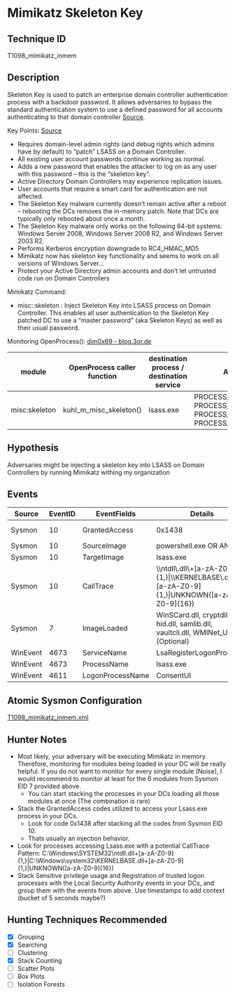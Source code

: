 # Mimikatz Skeleton Key
## Technique ID
T1098_mimikatz_inmem


## Description
Skeleton Key is used to patch an enterprise domain controller authentication process with a backdoor password. It allows adversaries to bypass the standard authentication system to use a defined password for all accounts authenticating to that domain controller [Source](http://www.secureworks.com/cyber-threat-intelligence/threats/skeleton-key-malware-analysis/).
 
Key Points: [Source](http://adsecurity.org/?p=1255)
* Requires domain-level admin rights (and debug rights which admins have by default) to “patch” LSASS on a Domain Controller.
* All existing user account passwords continue working as normal.
* Adds a new password that enables the attacker to log on as any user with this password – this is the “skeleton key”.
* Active Directory Domain Controllers may experience replication issues.
* User accounts that require a smart card for authentication are not affected.
* The Skeleton Key malware currently doesn’t remain active after a reboot – rebooting the DCs removes the in-memory patch. Note that DCs are typically only rebooted about once a month.
* The Skeleton Key malware only works on the following 64-bit systems: Windows Server 2008, Windows Server 2008 R2, and Windows Server 2003 R2.
* Performs Kerberos encryption downgrade to RC4_HMAC_MD5
* Mimikatz now has skeleton key functionality and seems to work on all versions of Windows Server…
* Protect your Active Directory admin accounts and don’t let untrusted code run on Domain Controllers

Mimikatz Command: 
* misc::skeleton : Inject Skeleton Key into LSASS process on Domain Controller. This enables all user authentication to the Skeleton Key patched DC to use a “master password” (aka Skeleton Keys) as well as their usual password.

Monitoring OpenProcess(): [dim0x69 - blog.3or.de](https://blog.3or.de/hunting-mimikatz-with-sysmon-monitoring-openprocess.html)

| module | OpenProcess caller function | destination process / destination service | ACCESS\_MASK | ACCESS_MASK Code | comment |
|---------|---------|---------|---------|---------|---------|
| misc:skeleton| kuhl_m_misc_skeleton() | lsass.exe | PROCESS_VM_READ \| PROCESS_VM_WRITE \| PROCESS_VM_OPERATION \| PROCESS_QUERY_INFORMATION | 0x1438 |


## Hypothesis
Adversaries might be injecting a skeleton key into LSASS on Domain Controllers by running Mimikatz withing my organization


## Events

| Source | EventID | EventFields | Details | Reference | 
|--------|---------|-------|--------|-----------| 
| Sysmon | 10 | GrantedAccess |0x1438| [dim0x69 - blog.3or.de](https://blog.3or.de/hunting-mimikatz-with-sysmon-monitoring-openprocess.html) |
| Sysmon | 10 | SourceImage | powershell.exe OR ANY | [Cyb3rWard0g](https://cyberwardog.blogspot.com/2017/03/chronicles-of-threat-hunter-hunting-for_22.html) |
| Sysmon | 10 | TargetImage | lsass.exe | [Cyb3rWard0g](https://cyberwardog.blogspot.com/2017/03/chronicles-of-threat-hunter-hunting-for_22.html) |
| Sysmon | 10 | CallTrace | \\\ntdll\\.dll\\+\[a-zA-Z0-9\]\{1,\}\|\\\KERNELBASE\\.dll\\+\[a-zA-Z0-9\]\{1,\}\|UNKNOWN\(\[a-zA-Z0-9\]\{16\}\) | [Cyb3rWard0g](https://cyberwardog.blogspot.com/2017/03/chronicles-of-threat-hunter-hunting-for_22.html) |
| Sysmon | 7 | ImageLoaded | WinSCard.dll, cryptdll.dll, hid.dll, samlib.dll, vaultcli.dll, WMINet_Utils.dll (Optional) | [Cyb3rWard0g](https://cyberwardog.blogspot.com/2017/03/chronicles-of-threat-hunter-hunting-for.html) |
| WinEvent | 4673 | ServiceName | LsaRegisterLogonProcess() | [PyroTek3](https://adsecurity.org/?p=1275) |
| WinEvent | 4673 | ProcessName | lsass.exe | [PyroTek3](https://adsecurity.org/?p=1275) |
| WinEvent | 4611 | LogonProcessName | ConsentUI | [PyroTek3](https://adsecurity.org/?p=1275) |


## Atomic Sysmon Configuration
[T1098_mimikatz_inmem.xml](https://github.com/Cyb3rWard0g/ThreatHunter-Playbook/blob/master/attack_matrix/windows/sysmon_configs/T1098_mimikatz_inmem.xml)


## Hunter Notes
* Most likely, your adversary will be executing Mimikatz in memory. Therefore, monitoring for modules being loaded in your DC will be really helpful. If you do not want to monitor for every single module (Noise), I would recommend to monitor at least for the 6 modules from Sysmon EID 7 provided above.
	* You can start stacking the processes in your DCs loading all those modules at once (The combination is rare)
* Stack the GrantedAccess codes utilized to access your Lsass.exe process in your DCs.
	* Look for code 0x1438 after stacking all the codes from Sysmon EID 10.
	* Thats usually an injection behavior.
* Look for processes accessing Lsass.exe with a potential CallTrace Pattern: C:\\Windows\\SYSTEM32\\ntdll\.dll\+[a-zA-Z0-9]{1,}\|C:\\Windows\\system32\\KERNELBASE\.dll\+[a-zA-Z0-9]{1,}\|UNKNOWN\([a-zA-Z0-9]{16}\)
* Stack Sensitive privilege usage and Registration of trusted logon processes with the Local Security Authority events in your DCs, and group them with the events from above. Use timestamps to add context (bucket of 5 seconds maybe?)


## Hunting Techniques Recommended

- [x] Grouping
- [x] Searching
- [ ] Clustering
- [X] Stack Counting
- [ ] Scatter Plots
- [ ] Box Plots
- [ ] Isolation Forests
